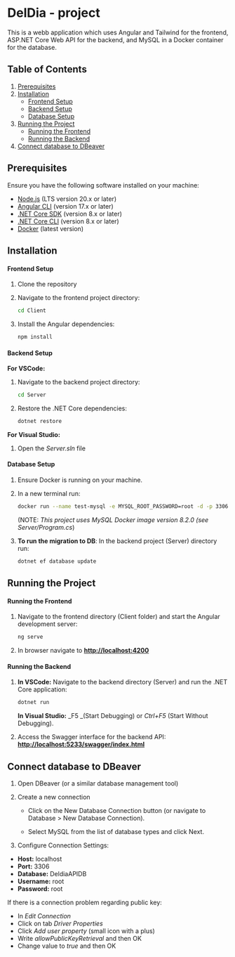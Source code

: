 # DelDia - project

This is a webb application which uses Angular and Tailwind for the frontend, ASP.NET Core Web API for the backend, and MySQL in a Docker container for the database.

## Table of Contents

1. [Prerequisites](#prerequisites)
2. [Installation](#installation)
   - [Frontend Setup](#frontend-setup)
   - [Backend Setup](#backend-setup)
   - [Database Setup](#database-setup)
3. [Running the Project](#running-the-project)
   - [Running the Frontend](#running-the-frontend)
   - [Running the Backend](#running-the-backend)
4. [Connect database to DBeaver](#connect-database-to-dbeaver)

## Prerequisites

Ensure you have the following software installed on your machine:

- [Node.js](https://nodejs.org/) (LTS version 20.x or later)
- [Angular CLI](https://angular.io/cli) (version 17.x or later)
- [.NET Core SDK](https://dotnet.microsoft.com/download/dotnet) (version 8.x or later)
- [.NET Core CLI](https://learn.microsoft.com/en-us/ef/core/cli/dotnet) (version 8.x or later)
- [Docker](https://www.docker.com/get-started) (latest version)

## Installation

#### Frontend Setup

1. Clone the repository

2. Navigate to the frontend project directory:

   ```sh
   cd Client
   ```

3. Install the Angular dependencies:
   ```sh
   npm install
   ```

#### Backend Setup

**For VSCode:**

1. Navigate to the backend project directory:

   ```sh
   cd Server
   ```

2. Restore the .NET Core dependencies:
   ```sh
   dotnet restore
   ```

**For Visual Studio:**

1. Open the _Server.sln_ file

#### Database Setup

1. Ensure Docker is running on your machine.

2. In a new terminal run:

   ```sh
   docker run --name test-mysql -e MYSQL_ROOT_PASSWORD=root -d -p 3306:3306 mysql:latest
   ```

   (NOTE: _This project uses MySQL Docker image version 8.2.0 (see Server/Program.cs_)

3. **To run the migration to DB**: In the backend project (Server) directory run:
   ```sh
   dotnet ef database update
   ```

## Running the Project

#### Running the Frontend

1. Navigate to the frontend directory (Client folder) and start the Angular development server:

   ```sh
   ng serve
   ```

2. In browser navigate to **[http://localhost:4200](http://localhost:4200/)**

#### Running the Backend

1. **In VSCode:** Navigate to the backend directory (Server) and run the .NET Core application:

   ```sh
   dotnet run
   ```

   **In Visual Studio:** _F5 _(Start Debugging) or _Ctrl+F5_ (Start Without Debugging).

2. Access the Swagger interface for the backend API: **[http://localhost:5233/swagger/index.html](http://localhost:5233/swagger/index.html)**

## Connect database to DBeaver

1. Open DBeaver (or a similar database management tool)

2. Create a new connection

   - Click on the New Database Connection button (or navigate to Database > New Database Connection).

   - Select MySQL from the list of database types and click Next.

3. Configure Connection Settings:

- **Host:** localhost
- **Port:** 3306
- **Database:** DeldiaAPIDB
- **Username:** root
- **Password:** root

If there is a connection problem regarding public key:

- In _Edit Connection_
- Click on tab _Driver Properties_
- Click _Add user property_ (small icon with a plus)
- Write _allowPublicKeyRetrieval_ and then OK
- Change value to _true_ and then OK
